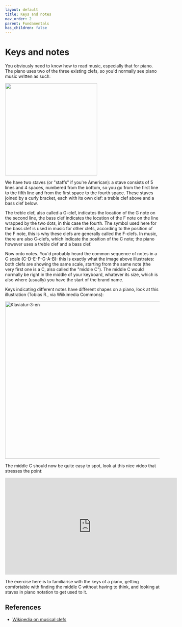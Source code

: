 ```yaml
---
layout: default
title: Keys and notes
nav_order: 2
parent: Fundamentals
has_children: false
---
```


# Keys and notes

You obviously need to know how to read music, especially that for piano. The piano uses two of the three existing clefs, so you'd normally see piano music written as such:

<img src="{{site.url}}/assets/images/fundamentals/two_clefs.png" width="300">

We have two staves (or "staffs" if you're American): a stave consists of 5 lines and 4 spaces, numbered from the bottom, so you go from the first line to the fifth line and from the first space to the fourth space. These staves joined by a curly bracket, each with its own clef: a treble clef above and a bass clef below.

The treble clef, also called a G-clef, indicates the location of the G note on the second line, the bass clef indicates the location of the F note on the line wrapped by the two dots, in this case the fourth. The symbol used here for the bass clef is used in music for other clefs, according to the position of the F note, this is why these clefs are generally called the F-clefs. In music, there are also C-clefs, which indicate the position of the C note; the piano however uses a treble clef and a bass clef.

Now onto notes. You'd probably heard the common sequence of notes in a C scale (C-D-E-F-G-A-B): this is exactly what the image above illustrates: both clefs are showing the same scale, starting from the same note (the very first one is a C, also called the "middle C"). The middle C would normally be right in the middle of your keyboard, whatever its size, which is also where (usually) you have the start of the brand name.

Keys indicating different notes have different shapes on a piano, look at this illustration (Tobias R., via Wiikimedia Commons):

<a title="Tobias R. – Metoc, CC BY-SA 2.5 &lt;https://creativecommons.org/licenses/by-sa/2.5&gt;, via Wikimedia Commons" href="https://commons.wikimedia.org/wiki/File:Klaviatur-3-en.svg"><img width="512" alt="Klaviatur-3-en" src="https://upload.wikimedia.org/wikipedia/commons/thumb/c/c0/Klaviatur-3-en.svg/512px-Klaviatur-3-en.svg.png"></a>

The middle C should now be quite easy to spot, look at this nice video that stresses the point:

<iframe width="560" height="315" src="https://www.youtube.com/embed/ACJjSRqveqM" frameborder="0" allow="accelerometer; autoplay; clipboard-write; encrypted-media; gyroscope; picture-in-picture" allowfullscreen></iframe>

The exercise here is to familiarise with the keys of a piano, getting comfortable with finding the middle C without having to think, and looking at staves in piano notation to get used to it.

## References
* [Wikipedia on musical clefs](https://en.wikipedia.org/wiki/Clef)
